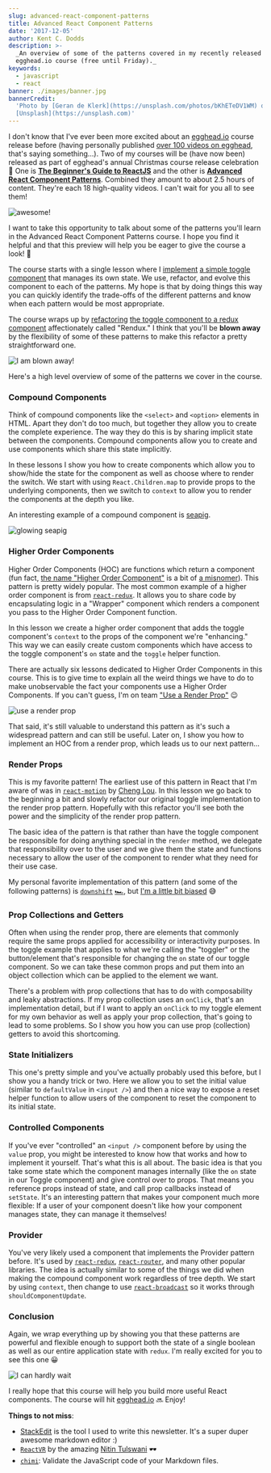 ```yaml
---
slug: advanced-react-component-patterns
title: Advanced React Component Patterns
date: '2017-12-05'
author: Kent C. Dodds
description: >-
  _An overview of some of the patterns covered in my recently released
  egghead.io course (free until Friday)._
keywords:
  - javascript
  - react
banner: ./images/banner.jpg
bannerCredit:
  'Photo by [Geran de Klerk](https://unsplash.com/photos/bKhETeDV1WM) on
  [Unsplash](https://unsplash.com)'
---
```


I don't know that I've ever been more excited about an
[egghead.io](http://egghead.io/) course release before (having personally
published
[over 100 videos on egghead](https://egghead.io/instructors/kentcdodds), that's
saying something...). Two of my courses will be (have now been) released as part
of egghead's annual Christmas course release celebration 🎉 One is
[**The Beginner's Guide to ReactJS**](https://egghead.io/courses/the-beginner-s-guide-to-reactjs)
and the other is
[**Advanced React Component Patterns**](https://egghead.io/courses/advanced-react-component-patterns).
Combined they amount to about 2.5 hours of content. They're each 18 high-quality
videos. I can't wait for you all to see them!

![awesome!](./images/0.gif)

I want to take this opportunity to talk about some of the patterns you'll learn
in the Advanced React Component Patterns course. I hope you find it helpful and
that this preview will help you be eager to give the course a look! 👀

The course starts with a single lesson where I
[implement](https://github.com/kentcdodds/advanced-react-patterns/blob/736bc941e629af5acae2e827356d6996e923780e/01-intro-to-react-toggled/index.html)
[a simple toggle component](https://cdn.rawgit.com/kentcdodds/advanced-react-patterns/736bc941e629af5acae2e827356d6996e923780e/01-intro-to-react-toggled/index.html)
that manages its own state. We use, refactor, and evolve this component to each
of the patterns. My hope is that by doing things this way you can quickly
identify the trade-offs of the different patterns and know when each pattern
would be most appropriate.

The course wraps up by
[refactoring](https://github.com/kentcdodds/advanced-react-patterns/blob/736bc941e629af5acae2e827356d6996e923780e/18-use-redux-with-render-props/index.html)
[the toggle component to a redux component](https://cdn.rawgit.com/kentcdodds/advanced-react-patterns/736bc941e629af5acae2e827356d6996e923780e/18-use-redux-with-render-props/index.html)
affectionately called "Rendux." I think that you'll be **blown away** by the
flexibility of some of these patterns to make this refactor a pretty
straightforward one.

![I am blown away!](./images/1.gif)

Here's a high level overview of some of the patterns we cover in the course.

### Compound Components

Think of compound components like the `<select>` and `<option>` elements in
HTML. Apart they don't do too much, but together they allow you to create the
complete experience. The way they do this is by sharing implicit state between
the components. Compound components allow you to create and use components which
share this state implicitly.

In these lessons I show you how to create components which allow you to
show/hide the state for the component as well as choose where to render the
switch. We start with using `React.Children.map` to provide props to the
underlying components, then we switch to `context` to allow you to render the
components at the depth you like.

An interesting example of a compound component is
[seapig](https://www.npmjs.com/package/seapig).

![glowing seapig](./images/2.gif)

### Higher Order Components

Higher Order Components (HOC) are functions which return a component (fun fact,
[the name "Higher Order Component"](https://twitter.com/kentcdodds/status/930832776907046912)
is a bit of
[a misnomer](https://twitter.com/kentcdodds/status/930844136617533441)). This
pattern is pretty widely popular. The most common example of a higher order
component is from [`react-redux`](https://www.npmjs.com/package/react-redux). It
allows you to share code by encapsulating logic in a "Wrapper" component which
renders a component you pass to the Higher Order Component function.

In this lesson we create a higher order component that adds the toggle
component's `context` to the props of the component we're "enhancing." This way
we can easily create custom components which have access to the toggle
component's `on` state and the `toggle` helper function.

There are actually six lessons dedicated to Higher Order Components in this
course. This is to give time to explain all the weird things we have to do to
make unobservable the fact your components use a Higher Order Components. If you
can't guess, I'm on team
["Use a Render Prop"](https://cdb.reacttraining.com/use-a-render-prop-50de598f11ce)
😉

![use a render prop](./images/3.gif)

That said, it's still valuable to understand this pattern as it's such a
widespread pattern and can still be useful. Later on, I show you how to
implement an HOC from a render prop, which leads us to our next pattern...

### Render Props

This is my favorite pattern! The earliest use of this pattern in React that I'm
aware of was in [`react-motion`](https://github.com/chenglou/react-motion) by
[Cheng Lou](https://twitter.com/_chenglou). In this lesson we go back to the
beginning a bit and slowly refactor our original toggle implementation to the
render prop pattern. Hopefully with this refactor you'll see both the power and
the simplicity of the render prop pattern.

The basic idea of the pattern is that rather than have the toggle component be
responsible for doing anything special in the `render` method, we delegate that
responsibility over to the user and we give them the state and functions
necessary to allow the user of the component to render what they need for their
use case.

My personal favorite implementation of this pattern (and some of the following
patterns) is [`downshift`](https://github.com/downshift-js/downshift)
[🏎](https://github.com/downshift-js/downshift), but
[I'm a little bit biased](https://blog.kentcdodds.com/introducing-downshift-for-react-b1de3fca0817)
😅

### Prop Collections and Getters

Often when using the render prop, there are elements that commonly require the
same props applied for accessibility or interactivity purposes. In the toggle
example that applies to what we're calling the "toggler" or the button/element
that's responsible for changing the `on` state of our toggle component. So we
can take these common props and put them into an object collection which can be
applied to the element we want.

There's a problem with prop collections that has to do with composability and
leaky abstractions. If my prop collection uses an `onClick`, that's an
implementation detail, but if I want to apply an `onClick` to my toggle element
for my own behavior as well as apply your prop collection, that's going to lead
to some problems. So I show you how you can use prop (collection) getters to
avoid this shortcoming.

### State Initializers

This one's pretty simple and you've actually probably used this before, but I
show you a handy trick or two. Here we allow you to set the initial value
(similar to `defaultValue` in `<input />`) and then a nice way to expose a reset
helper function to allow users of the component to reset the component to its
initial state.

### Controlled Components

If you've ever "controlled" an `<input />` component before by using the `value`
prop, you might be interested to know how that works and how to implement it
yourself. That's what this is all about. The basic idea is that you take some
state which the component manages internally (like the `on` state in our Toggle
component) and give control over to props. That means you reference props
instead of state, and call prop callbacks instead of `setState`. It's an
interesting pattern that makes your component much more flexible: If a user of
your component doesn't like how your component manages state, they can manage it
themselves!

### Provider

You've very likely used a component that implements the Provider pattern before.
It's used by [`react-redux`](https://www.npmjs.com/package/react-redux),
[`react-router`](https://www.npmjs.com/package/react-router), and many other
popular libraries. The idea is actually similar to some of the things we did
when making the compound component work regardless of tree depth. We start by
using `context`, then change to use
[`react-broadcast`](https://www.npmjs.com/package/react-broadcast) so it works
through `shouldComponentUpdate`.

### Conclusion

Again, we wrap everything up by showing you that these patterns are powerful and
flexible enough to support both the state of a single boolean as well as our
entire application state with `redux`. I'm really excited for you to see this
one 😀

![I can hardly wait](./images/4.gif)

I really hope that this course will help you build more useful React components.
The course will hit [egghead.io](http://egghead.io/) 🔜 Enjoy!

**Things to not miss**:

- [StackEdit](https://stackedit.io/app) is the tool I used to write this
  newsletter. It's a super duper awesome markdown editor :)
- [`ReactVR`](https://github.com/nitin42/React-AR) by the amazing
  [Nitin Tulswani](https://twitter.com/NTulswani/status/932165538318508033) 🕶
- [`chimi`](https://github.com/Huemul/chimi): Validate the JavaScript code of
  your Markdown files.
